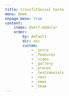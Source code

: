 ```yaml
---
title: CrossfitSeixal teste
menu: Home
onpage_menu: true
content:
    items: @self.modular
    order:
        by: default
        dir: asc
        custom:
            - _intro
            - _features
            - _video
            - _gallery
            - _precos
            - _testimonials
            - _text
            - _news
            - _team
---
```

